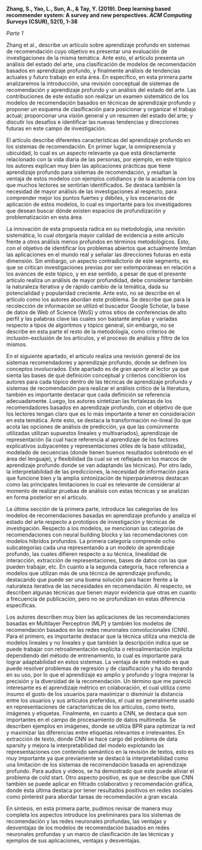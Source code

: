 **Zhang, S., Yao, L., Sun, A., & Tay, Y. (2019). Deep learning based recommender system: A survey and new perspectives. *ACM Computing Surveys* (CSUR), 52(1), 1-38**

*Parte 1*

Zhang et al., describe un artículo sobre aprendizaje profundo en sistemas de recomendación cuyo objetivo es presentar una evaluación de investigaciones de la misma temática. Ante esto, el artículo presenta un análisis del estado del arte, una clasificación de modelos de recomendación basados en aprendizaje profundo, y finalmente análisis de tendencias actuales y futuro trabajo en esta área. En específico, en esta primera parte analizaremos la introducción, una revisión conceptual de sistemas de recomendación y aprendizaje profundo y un análisis del estado del arte.  Las contribuciones de este estudio son realizar un examen sistemático de los modelos de recomendación basados en técnicas de aprendizaje profundo y proponer un esquema de clasificación para posicionar y organizar el trabajo actual; proporcionar una visión general y un resumen del estado del arte; y  discutir los desafíos e identificar las nuevas tendencias y direcciones futuras en este campo de investigación.

El artículo describe diferentes características del aprendizaje profundo en los sistemas de recomendación. En primer lugar, la omnipresencia y ubicuidad, lo cual es un aspecto relevante ya que está directamente relacionado con la vida diaria de las personas, por ejemplo, en este tópico los autores explican muy bien las aplicaciones prácticas que tiene aprendizaje profundo para sistemas de recomendación, y resaltan la ventaja de estos modelos con ejemplos cotidianos y de la academia con los que muchos lectores se sentirían identificados. Se destaca también la necesidad de mayor análisis de las investigaciones al respecto, para comprender mejor los puntos fuertes y débiles, y los escenarios de aplicación de estos modelos, lo cual es importante para los investigadores que desean buscar dónde existen espacios de profundización y problematización en esta área. 

La innovación de esta propuesta radica en su metodología, una revisión sistemática, lo cual otorgaría mayor calidad de evidencia a este artículo frente a otros análisis menos profundos en términos metodológicos. Esto, con el objetivo de identificar los problemas abiertos que actualmente limitan las aplicaciones en el mundo real y señalar las direcciones futuras en esta dimensión. Sin embargo, un aspecto contradictorio de este segmento, es que se critican investigaciones previas por ser extemporáneas en relación a los avances de este tópico, y en ese sentido, a pesar de que el presente artículo realiza un análisis de mayor profundidad, debe considerar también la naturaleza iterativa y de rápido cambio de la temática, dada su potencialidad y popularidad creciente. Ante esto, no se describe en el artículo como los autores abordan este problema. Se describe que para la recolección de información se utilizó el buscador Google Scholar, la base de datos de Web of Science (WoS) y otros sitios de conferencias de alto perfil y las palabras clave las cuales son bastante amplias y variadas respecto a tipos de algoritmos y tópico general, sin embargo, no se describe en esta parte el resto de la metodología,  como criterios de inclusión-exclusión de los artículos, y el proceso de análisis y filtro de los mismos. 

En el siguiente apartado, el artículo realiza una revisión general de los sistemas recomendadores y aprendizaje profundo, donde se definen los conceptos involucrados. Este apartado es de gran aporte al lector ya que sienta las bases de qué definición conceptual y criterios concibieron los autores para cada tópico dentro de las técnicas de aprendizaje profundo y sistemas de recomendación para realizar el análisis crítico de la literatura, también es importante destacar que cada definición se referencia adecuadamente. Luego, los autores sintetizan las fortalezas de los recomendadores basados en aprendizaje profundo, con el objetivo de que los lectores tengan claro que es lo más importante a tener en consideración en esta temática. Ante esto, se destaca la transformación no-lineal (lo que acota las opciones de análisis de predicción, ya que las comúnmente utilizadas utilizan supuestos lineales y multivariados), aprendizaje de representación (la cual hace referencia al aprendizaje de los factores explicativos subyacentes y representaciones útiles de la base utilizada), modelado de secuencias (donde tienen buenos resultados sobretodo en el área del lenguaje),  y flexibilidad (la cual se ve reflejada en los marcos de aprendizaje profundo donde se van adaptando las técnicas). Por otro lado, la interpretabilidad de las predicciones, la necesidad de información para que funcione bien y la amplia sintonización de hiperparámetros destacan como las principales limitaciones lo cual es relevante de considerar al momento de realizar pruebas de análisis con estas técnicas y se analizan en forma posterior en el artículo. 

La última sección de la primera parte, introduce las categorías de los modelos de  recomendaciones basadas en aprendizaje profundo y analiza el estado del arte respecto a prototipos de investigación y técnicas de investigación. Respecto a los modelos, se mencionan las categorías de recomendaciones con neural building blocks y las recomendaciones con modelos híbridos profundos. La primera categoría comprende ocho subcategorías cada una representando a un modelo de aprendizaje profundo, las cuales difieren respecto a su técnica, linealidad de interacción, extracción de representaciones, bases de datos con las que pueden trabajar, etc.  En cuanto a la segunda categoría, hace referencia a modelos que utilizan más de una técnica de aprendizaje profundo, destacando que puede ser una buena solución para hacer frente a la naturaleza iterativa de las necesidades en recomendación. Al respecto, se describen algunas técnicas que tienen mayor evidencia que otras en cuanto a frecuencia de publicación, pero no se profundizan en estas diferencia específicas. 

Los autores describen muy bien las aplicaciones de las recomendaciones basadas en Multilayer Perceptron (MLP) y también los modelos de recomendación basados en las redes neuronales convolucionales (CNN). Para el primero, es importante destacar que la técnica utiliza una mezcla de modelos lineales y no lineales y que también la descripción indica que se puede trabajar con retroalimentación explícita o retroalimentación implícita dependiendo del método de entrenamiento, lo cual es importante para lograr adaptabilidad en estos sistemas. La ventaja de este método es que puede resolver problemas de regresión y de clasificación y ha ido iterando en su uso, por lo que el aprendizaje es amplio y profundo y logra mejorar la precisión y la diversidad de la recomendación. Un término que me pareció interesante es el aprendizaje métrico en colaboración, el cual  utiliza como insumo el gusto de los usuarios para maximizar o disminuir la distancia entre los usuarios y sus artículos preferidos, el cual es generalmente usado en representaciones de características de los artículos, como texto, imágenes y etiquetas. Finalmente, en cuanto a CNN, se destaca que son importantes en el campo de  procesamiento de datos multimedia. Se describen ejemplos en imágenes, donde se utiliza BPR para optimizar la red y maximizar las diferencias entre etiquetas relevantes e irrelevantes. En extracción de texto, donde CNN se hace cargo del problema de data sparsity y mejora la interpretabilidad del modelo explotando las representaciones con contenido semántico en la revisión de textos, esto es muy importante ya que previamente se destacó la interpretabilidad como una limitación de los sistemas de recomendación basada en aprendizaje profundo. Para audios y videos, se ha demostrado que este puede aliviar el problema de cold start. Otro aspecto positivo, es que  se describe que CNN también se puede aplicar en filtrado colaborativo y recomendación gráfica, donde ésta última destaca por tener resultados positivos en redes sociales como pinterest para abordar tareas de recomendación a gran escala. 

En síntesis, en esta primera parte, pudimos revisar de manera muy completa los aspectos introduce los preliminares para los sistemas de recomendación y las redes neuronales profundas, las ventajas y desventajas de los modelos de recomendación basados en redes neuronales profundas y un marco  de clasificación de las técnicas y ejemplos de sus aplicaciones, ventajas y desventajas. 
